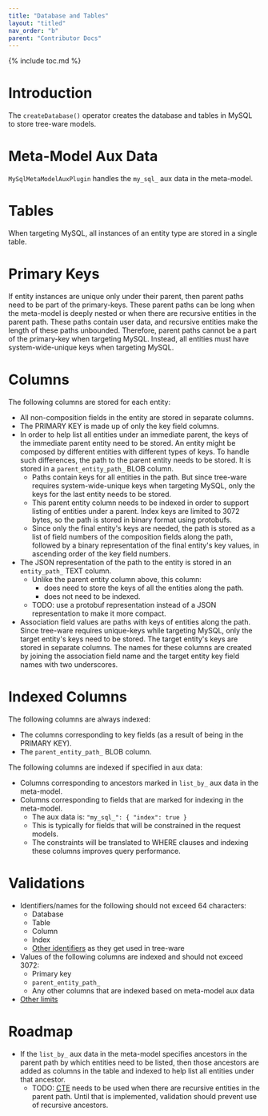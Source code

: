 ```yaml
---
title: "Database and Tables"
layout: "titled"
nav_order: "b"
parent: "Contributor Docs"
---
```


{% include toc.md %}

# Introduction

The `createDatabase()` operator creates the database and tables in MySQL to store tree-ware models.

# Meta-Model Aux Data

`MySqlMetaModelAuxPlugin` handles the `my_sql_` aux data in the meta-model.

# Tables

When targeting MySQL, all instances of an entity type are stored in a single table.

# Primary Keys

If entity instances are unique only under their parent, then parent paths need to be part of the primary-keys. These
parent paths can be long when the meta-model is deeply nested or when there are recursive entities in the parent path.
These paths contain user data, and recursive entities make the length of these paths unbounded. Therefore, parent paths
cannot be a part of the primary-key when targeting MySQL. Instead, all entities must have system-wide-unique keys when
targeting MySQL.

# Columns

The following columns are stored for each entity:

* All non-composition fields in the entity are stored in separate columns.
* The PRIMARY KEY is made up of only the key field columns.
* In order to help list all entities under an immediate parent, the keys of the immediate parent entity need to be
  stored. An entity might be composed by different entities with different types of keys. To handle such differences,
  the path to the parent entity needs to be stored. It is stored in a `parent_entity_path_` BLOB column.
    * Paths contain keys for all entities in the path. But since tree-ware requires system-wide-unique keys when
      targeting MySQL, only the keys for the last entity needs to be stored.
    * This parent entity column needs to be indexed in order to support listing of entities under a parent. Index keys
      are limited to 3072 bytes, so the path is stored in binary format using protobufs.
    * Since only the final entity's keys are needed, the path is stored as a list of field numbers of the composition
      fields along the path, followed by a binary representation of the final entity's key values, in ascending order of
      the key field numbers.
* The JSON representation of the path to the entity is stored in an `entity_path_` TEXT column.
    * Unlike the parent entity column above, this column:
        * does need to store the keys of all the entities along the path.
        * does not need to be indexed.
    * TODO: use a protobuf representation instead of a JSON representation to make it more compact.
* Association field values are paths with keys of entities along the path. Since tree-ware requires unique-keys while
  targeting MySQL, only the target entity's keys need to be stored. The target entity's keys are stored in separate
  columns. The names for these columns are created by joining the association field name and the target entity key field
  names with two underscores.

# Indexed Columns

The following columns are always indexed:

* The columns corresponding to key fields (as a result of being in the PRIMARY KEY).
* The `parent_entity_path_` BLOB column.

The following columns are indexed if specified in aux data:

* Columns corresponding to ancestors marked in `list_by_` aux data in the meta-model.
* Columns corresponding to fields that are marked for indexing in the meta-model.
    * The aux data is: `"my_sql_": { "index": true }`
    * This is typically for fields that will be constrained in the request models.
    * The constraints will be translated to WHERE clauses and indexing these columns improves query performance.

# Validations

* Identifiers/names for the following should not exceed 64 characters:
    * Database
    * Table
    * Column
    * Index
    * [Other identifiers](https://dev.mysql.com/doc/refman/8.0/en/identifier-length.html) as they get used in tree-ware
* Values of the following columns are indexed and should not exceed 3072:
    * Primary key
    * `parent_entity_path_`
    * Any other columns that are indexed based on meta-model aux data
* [Other limits](https://dev.mysql.com/doc/refman/8.0/en/innodb-limits.html)

# Roadmap

* If the `list_by_` aux data in the meta-model specifies ancestors in the parent path by which entities need to be
  listed, then those ancestors are added as columns in the table and indexed to help list all entities under that
  ancestor.
    * TODO: [CTE](https://dev.mysql.com/doc/refman/8.0/en/with.html) needs to be used when there are recursive entities
      in the parent path. Until that is implemented, validation should prevent use of recursive ancestors.